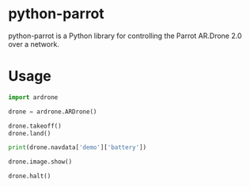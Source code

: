 python-parrot
==============

python-parrot is a Python library for controlling the Parrot AR.Drone 2.0 over a network.


Usage
=====

```python
import ardrone

drone = ardrone.ARDrone()

drone.takeoff()
drone.land()

print(drone.navdata['demo']['battery'])

drone.image.show()

drone.halt()
```



